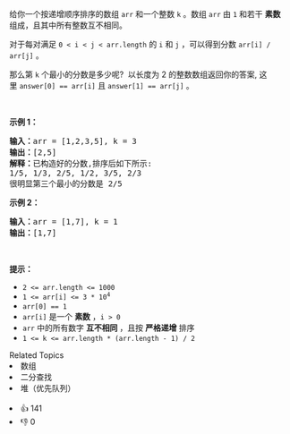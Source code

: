 <p>给你一个按递增顺序排序的数组 <code>arr</code> 和一个整数 <code>k</code> 。数组 <code>arr</code> 由 <code>1</code> 和若干 <strong>素数</strong>  组成，且其中所有整数互不相同。</p>

<p>对于每对满足 <code>0 < i < j < arr.length</code> 的 <code>i</code> 和 <code>j</code> ，可以得到分数 <code>arr[i] / arr[j]</code> 。</p>

<p>那么第 <code>k</code> 个最小的分数是多少呢?  以长度为 2 的整数数组返回你的答案, 这里 <code>answer[0] == arr[i]</code> 且 <code>answer[1] == arr[j]</code> 。</p>
 

<p><strong>示例 1：</strong></p>

<pre>
<strong>输入：</strong>arr = [1,2,3,5], k = 3
<strong>输出：</strong>[2,5]
<strong>解释：</strong>已构造好的分数,排序后如下所示: 
1/5, 1/3, 2/5, 1/2, 3/5, 2/3
很明显第三个最小的分数是 2/5
</pre>

<p><strong>示例 2：</strong></p>

<pre>
<strong>输入：</strong>arr = [1,7], k = 1
<strong>输出：</strong>[1,7]
</pre>

<p> </p>

<p><strong>提示：</strong></p>

<ul>
	<li><code>2 <= arr.length <= 1000</code></li>
	<li><code>1 <= arr[i] <= 3 * 10<sup>4</sup></code></li>
	<li><code>arr[0] == 1</code></li>
	<li><code>arr[i]</code> 是一个 <strong>素数</strong> ，<code>i > 0</code></li>
	<li><code>arr</code> 中的所有数字 <strong>互不相同</strong> ，且按 <strong>严格递增</strong> 排序</li>
	<li><code>1 <= k <= arr.length * (arr.length - 1) / 2</code></li>
</ul>
<div><div>Related Topics</div><div><li>数组</li><li>二分查找</li><li>堆（优先队列）</li></div></div><br><div><li>👍 141</li><li>👎 0</li></div>